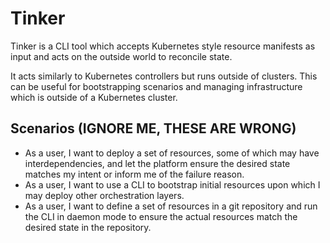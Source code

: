# Tinker

Tinker is a CLI tool which accepts Kubernetes style resource manifests as input and acts on the outside world to reconcile state.

It acts similarly to Kubernetes controllers but runs outside of clusters. This can be useful for bootstrapping scenarios and managing infrastructure which is outside of a Kubernetes cluster.

## Scenarios (IGNORE ME, THESE ARE WRONG)
- As a user, I want to deploy a set of resources, some of which may have interdependencies, and let the platform ensure the desired state matches my intent or inform me of the failure reason.
- As a user, I want to use a CLI to bootstrap initial resources upon which I may deploy other orchestration layers.
- As a user, I want to define a set of resources in a git repository and run the CLI in daemon mode to ensure the actual resources match the desired state in the repository.
